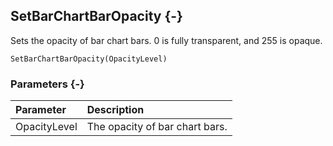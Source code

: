 ## SetBarChartBarOpacity {-}

Sets the opacity of bar chart bars. 0 is fully transparent, and 255 is opaque.

```{sql}
SetBarChartBarOpacity(OpacityLevel)
```

### Parameters {-}

Parameter | Description
| :-- | :-- |
OpacityLevel | The opacity of bar chart bars.